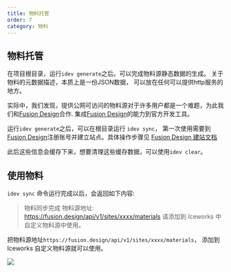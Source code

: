 ```yaml
---
title: 物料托管
order: 7
category: 物料
---
```


## 物料托管

在项目根目录，运行`idev generate`之后。可以完成物料源静态数据的生成。
关于物料的元数据描述，本质上是一份JSON数据， 可以放在任何可以提供http服务的地方。

实际中，我们发现，提供公网可访问的物料源对于许多用户都是一个难题，为此我们和[Fusion Design](https://fusion.design)合作. 集成[Fusion Design](https://fusion.design)的能力到官方开发工具。


运行`idev generate`之后，可以在根目录运行 `idev sync`， 第一次使用需要到[Fusion Design](https://fusion.design)注册账号并建立站点。具体操作步骤见
[Fusion Design 建站文档](https://fusion.design/help.html#dev-create-site)

此后这些信息会缓存下来，想要清理这些缓存数据，可以使用`idev clear`。

## 使用物料
 `idev sync` 命令运行完成以后，会返回如下内容:
 
> 物料同步完成
> 物料源地址: https://fusion.design/api/v1/sites/xxxx/materials
> 请添加到 Iceworks 中自定义物料源中使用。 

把物料源地址`https://fusion.design/api/v1/sites/xxxx/materials`， 添加到Iceworks 自定义物料源就可以使用。

![](https://img.alicdn.com/tfs/TB1o4AyxXzqK1RjSZFCXXbbxVXa-1740-1200.png)

